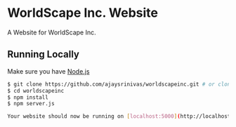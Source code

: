 # WorldScape Inc. Website

A Website for WorldScape Inc.

## Running Locally

Make sure you have [Node.js](http://nodejs.org/)

```sh
$ git clone https://github.com/ajaysrinivas/worldscapeinc.git # or clone your own fork
$ cd worldscapeinc
$ npm install
$ npm server.js

Your website should now be running on [localhost:5000](http://localhost:5000/).

